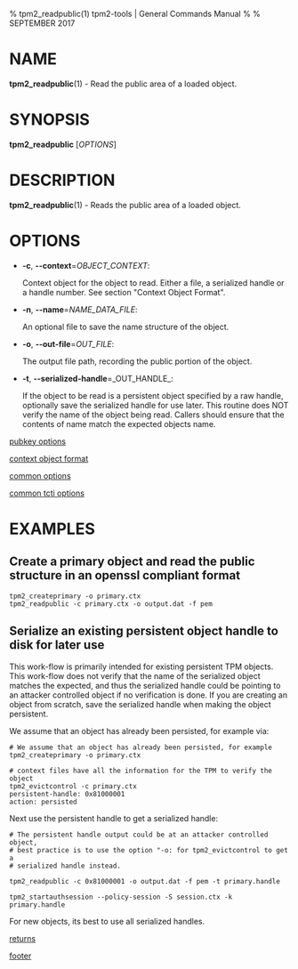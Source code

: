% tpm2_readpublic(1) tpm2-tools | General Commands Manual
%
% SEPTEMBER 2017

# NAME

**tpm2_readpublic**(1) - Read the public area of a loaded object.

# SYNOPSIS

**tpm2_readpublic** [*OPTIONS*]

# DESCRIPTION

**tpm2_readpublic**(1) - Reads the public area of a loaded object.

# OPTIONS

  * **-c**, **\--context**=_OBJECT\_CONTEXT_:

    Context object for the object to read. Either a file, a serialized handle or a handle number.
    See section "Context Object Format".

  * **-n**, **\--name**=_NAME\_DATA\_FILE_:

    An optional file to save the name structure of the object.

  * **-o**, **\--out-file**=_OUT\_FILE_:

    The output file path, recording the public portion of the object.

  * **-t**, **\--serialized-handle**=_OUT\_HANDLE\_:

    If the object to be read is a persistent object specified by a raw handle, optionally save the
    serialized handle for use later. This routine does NOT verify the name of the object being read.
    Callers should ensure that the contents of name match the expected objects name.

[pubkey options](common/pubkey.md)

[context object format](common/ctxobj.md)

[common options](common/options.md)

[common tcti options](common/tcti.md)

# EXAMPLES

## Create a primary object and read the public structure in an openssl compliant format
```
tpm2_createprimary -o primary.ctx
tpm2_readpublic -c primary.ctx -o output.dat -f pem
```

## Serialize an existing persistent object handle to disk for later use

This work-flow is primarily intended for existing persistent TPM objects. This work-flow does
not verify that the name of the serialized object matches the expected, and thus the serialized
handle could be pointing to an attacker controlled object if no verification is done. If you are
creating an object from scratch, save the serialized handle when making the object persistent.

We assume that an object has already been persisted, for example via:

```
# We assume that an object has already been persisted, for example
tpm2_createprimary -o primary.ctx

# context files have all the information for the TPM to verify the object
tpm2_evictcontrol -c primary.ctx
persistent-handle: 0x81000001
action: persisted
```

Next use the persistent handle to get a serialized handle:

```
# The persistent handle output could be at an attacker controlled object,
# best practice is to use the option "-o: for tpm2_evictcontrol to get a
# serialized handle instead.

tpm2_readpublic -c 0x81000001 -o output.dat -f pem -t primary.handle

tpm2_startauthsession --policy-session -S session.ctx -k primary.handle
```

For new objects, its best to use all serialized handles.

[returns](common/returns.md)

[footer](common/footer.md)
